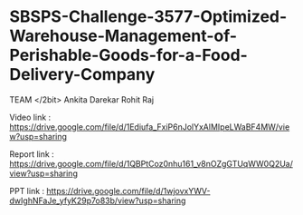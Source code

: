 # SBSPS-Challenge-3577-Optimized-Warehouse-Management-of-Perishable-Goods-for-a-Food-Delivery-Company
TEAM </2bit>
Ankita Darekar
Rohit Raj

Video link : https://drive.google.com/file/d/1Ediufa_FxiP6nJolYxAlMIpeLWaBF4MW/view?usp=sharing

Report link : https://drive.google.com/file/d/1QBPtCoz0nhu161_v8nOZgGTUqWW0Q2Ua/view?usp=sharing

PPT link : https://drive.google.com/file/d/1wjovxYWV-dwIghNFaJe_yfyK29p7o83b/view?usp=sharing
